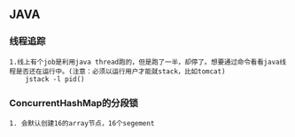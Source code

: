 ## JAVA

### 线程追踪
	1.线上有个job是利用java thread跑的，但是跑了一半，却停了。想要通过命令看看java线程是否还在运行中。(注意：必须以运行用户才能就stack，比如tomcat)
		jstack -l pid()

### ConcurrentHashMap的分段锁
	1. 会默认创建16的array节点，16个segement